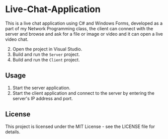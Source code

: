 # Live-Chat-Application
This is a live chat application using C# and Windows Forms, developed as a part of my Network Programming class, the client can connect with the server and browse and ask for a file or image or video and it can open a live video chat.

2. Open the project in Visual Studio.
3. Build and run the `Server` project.
4. Build and run the `Client` project.

## Usage
1. Start the server application.
2. Start the client application and connect to the server by entering the server's IP address and port.

## License
This project is licensed under the MIT License - see the LICENSE file for details.
